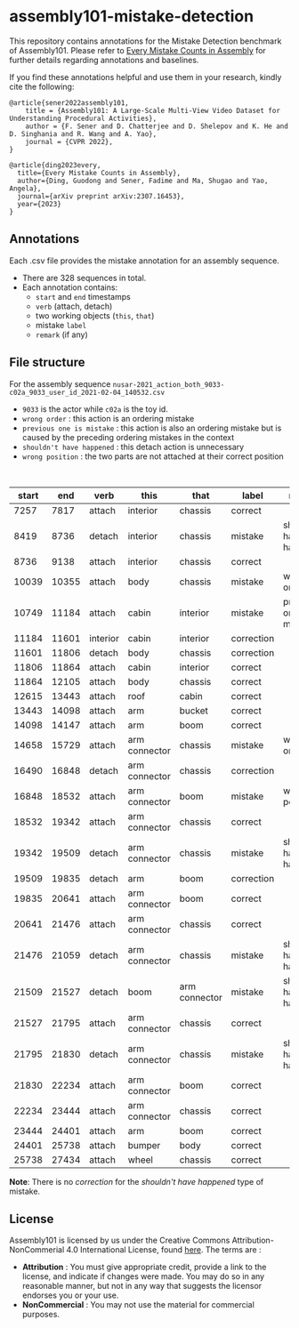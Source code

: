 # assembly101-mistake-detection
This repository contains annotations for the Mistake Detection benchmark of Assembly101. Please refer to [Every Mistake Counts in Assembly](https://arxiv.org/abs/2307.16453) for further details regarding annotations and baselines.

If you find these annotations helpful and use them in your research, kindly cite the following:
```
@article{sener2022assembly101,
    title = {Assembly101: A Large-Scale Multi-View Video Dataset for Understanding Procedural Activities},
    author = {F. Sener and D. Chatterjee and D. Shelepov and K. He and D. Singhania and R. Wang and A. Yao},
    journal = {CVPR 2022},
}

@article{ding2023every,
  title={Every Mistake Counts in Assembly},
  author={Ding, Guodong and Sener, Fadime and Ma, Shugao and Yao, Angela},
  journal={arXiv preprint arXiv:2307.16453},
  year={2023}
}
```

## Annotations
Each .csv file provides the mistake annotation for an assembly sequence.
- There are 328 sequences in total.
- Each annotation contains:
  - `start` and `end` timestamps
  - `verb` (attach, detach) 
  - two working objects (`this`, `that`) 
  - mistake `label`
  - `remark` (if any)

## File structure

For the assembly sequence `nusar-2021_action_both_9033-c02a_9033_user_id_2021-02-04_140532.csv`

- `9033` is the actor while `c02a` is the toy id.
- `wrong order` : this action is an ordering mistake
- `previous one is mistake` : this action is also an ordering mistake but is caused by the preceding ordering mistakes in the context
- `shouldn't have happened` : this detach action is unnecessary
- `wrong position` : the two parts are not attached at their correct position

<br/>

| start      | end      | verb     | this          | that          | label      | remark                  |
|------------|----------|----------|---------------|---------------|------------|-------------------------|
| 7257       | 7817     | attach   | interior      | chassis       | correct    |                         |
| 8419       | 8736     | detach   | interior      | chassis       | mistake    | shouldn't have happened |
| 8736       | 9138     | attach   | interior      | chassis       | correct    |                         |
| 10039      | 10355    | attach   | body          | chassis       | mistake    | wrong order             |
| 10749      | 11184    | attach   | cabin         | interior      | mistake    | previous one is mistake |
| 11184      | 11601    | interior | cabin         | interior      | correction |                         |
| 11601      | 11806    | detach   | body          | chassis       | correction |                         |
| 11806      | 11864    | attach   | cabin         | interior      | correct    |                         |
| 11864      | 12105    | attach   | body          | chassis       | correct    |                         |
| 12615      | 13443    | attach   | roof          | cabin         | correct    |                         |
| 13443      | 14098    | attach   | arm           | bucket        | correct    |                         |
| 14098      | 14147    | attach   | arm           | boom          | correct    |                         |
| 14658      | 15729    | attach   | arm connector | chassis       | mistake    | wrong order             |
| 16490      | 16848    | detach   | arm connector | chassis       | correction |                         |
| 16848      | 18532    | attach   | arm connector | boom          | mistake    | wrong position          |
| 18532      | 19342    | attach   | arm connector | chassis       | correct    |                         |
| 19342      | 19509    | detach   | arm connector | chassis       | mistake    | shouldn't have happened |
| 19509      | 19835    | detach   | arm           | boom          | correction |                         |
| 19835      | 20641    | attach   | arm connector | boom          | correct    |                         |
| 20641      | 21476    | attach   | arm connector | chassis       | correct    |                         |
| 21476      | 21059    | detach   | arm connector | chassis       | mistake    | shouldn't have happened |
| 21509      | 21527    | detach   | boom          | arm connector | mistake    | shouldn't have happened |
| 21527      | 21795    | attach   | arm connector | chassis       | correct    |                         |
| 21795      | 21830    | detach   | arm connector | chassis       | mistake    | shouldn't have happened |
| 21830      | 22234    | attach   | arm connector | boom          | correct    |                         |
| 22234      | 23444    | attach   | arm connector | chassis       | correct    |                         |
| 23444      | 24401    | attach   | arm           | boom          | correct    |                         |
| 24401      | 25738    | attach   | bumper        | body          | correct    |                         |
| 25738      | 27434    | attach   | wheel         | chassis       | correct    |                         |


**Note**: There is no *correction* for the *shouldn't have happened* type of mistake.


## License
Assembly101 is licensed by us under the Creative Commons Attribution-NonCommerial 4.0 International License, found [here](https://creativecommons.org/licenses/by-nc/4.0/). The terms are :
- **Attribution** : You must give appropriate credit, provide a link to the license, and indicate if changes were made. You may do so in any reasonable manner, but not in any way that suggests the licensor endorses you or your use.
- **NonCommercial** : You may not use the material for commercial purposes.
